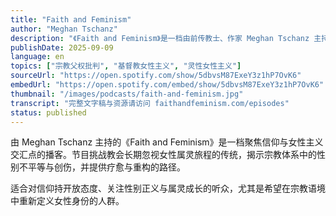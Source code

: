 ```yaml
---
title: "Faith and Feminism"
author: "Meghan Tschanz"
description: "《Faith and Feminism》是一档由前传教士、作家 Meghan Tschanz 主持的播客，旨在将女性主义重新带回教会语境。节目通过与专家、作家及亲密朋友的访谈，探讨信仰与性别正义之间的张力与可能性。内容涵盖宗教创伤、属灵虐待、女性属灵旅程、教会中的性别角色等议题，风格坦率而富有同理心，深受进步基督徒与女性主义者欢迎，评分高达 4.9（76 条评论）。"
publishDate: 2025-09-09
language: en
topics: ["宗教父权批判", "基督教女性主义", "灵性女性主义"]
sourceUrl: "https://open.spotify.com/show/5dbvsM87ExeY3z1hP7OvK6"
embedUrl: "https://open.spotify.com/embed/show/5dbvsM87ExeY3z1hP7OvK6"
thumbnail: "/images/podcasts/faith-and-feminism.jpg"
transcript: "完整文字稿与资源请访问 faithandfeminism.com/episodes"
status: published
---
```


由 Meghan Tschanz 主持的《Faith and Feminism》是一档聚焦信仰与女性主义交汇点的播客。节目挑战教会长期忽视女性属灵旅程的传统，揭示宗教体系中的性别不平等与创伤，并提供疗愈与重构的路径。

适合对信仰持开放态度、关注性别正义与属灵成长的听众，尤其是希望在宗教语境中重新定义女性身份的人群。
